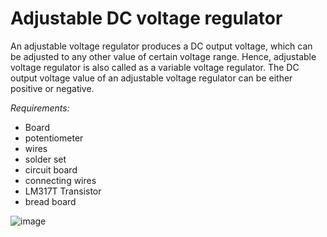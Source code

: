 # Adjustable DC voltage regulator

An adjustable voltage regulator produces a DC output voltage, which can be adjusted to any other value of certain voltage range. Hence, adjustable voltage regulator is also called as a variable voltage regulator. The DC output voltage value of an adjustable voltage regulator can be either positive or negative.
 
 _Requirements:_
 
* Board
* potentiometer
* wires 
* solder set
* circuit board
* connecting wires
* LM317T Transistor
* bread board

![image](https://user-images.githubusercontent.com/56769901/255319766-8b0e9ce0-b413-4009-aa21-58547157fc47.png)


